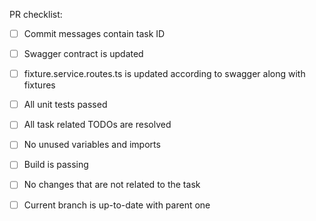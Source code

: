 PR checklist:
- [ ] Commit messages contain task ID
- [ ] Swagger contract is updated
- [ ] fixture.service.routes.ts is updated according to swagger along with fixtures
- [ ] All unit tests passed
- [ ] All task related TODOs are resolved
- [ ] No unused variables and imports
- [ ] Build is passing
- [ ] No changes that are not related to the task
- [ ] Current branch is up-to-date with parent one

